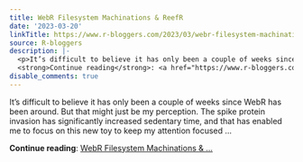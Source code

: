 ```yaml
---
title: WebR Filesystem Machinations & ReefR
date: '2023-03-20'
linkTitle: https://www.r-bloggers.com/2023/03/webr-filesystem-machinations-reefr/
source: R-bloggers
description: |-
  <p>It’s difficult to believe it has only been a couple of weeks since WebR has been around. But that might just be my perception. The spike protein invasion has significantly increased sedentary time, and that has enabled me to focus on this new toy to keep my attention focused ...</p>
  <strong>Continue reading</strong>: <a href="https://www.r-bloggers.com/2023/03/webr-filesystem-machinations-reefr/">WebR Filesystem Machinations & ...
disable_comments: true
---
```

<p>It’s difficult to believe it has only been a couple of weeks since WebR has been around. But that might just be my perception. The spike protein invasion has significantly increased sedentary time, and that has enabled me to focus on this new toy to keep my attention focused ...</p>
<strong>Continue reading</strong>: <a href="https://www.r-bloggers.com/2023/03/webr-filesystem-machinations-reefr/">WebR Filesystem Machinations & ...